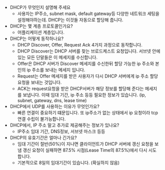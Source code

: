 - DHCP가 무엇인지 설명해 주세요
  - 사용자는 IP주소, subnet mask, default gateway등 다양한 네트워크 세팅을 설정해야하는데. DHCP는 이것들 자동으로 할당해 줍니다.
- DHCP는 몇 계층 프로토콜인가요?
  - 어플리케이션 계층입니다.
- DHCP는 어떻게 동작하나요?
  - DHCP Discover, Offer, Request Ack 4가지 과정으로 동작합니다. 
  - DHCP Discover는 DHCP 서버를 찾는 브로드케스트 요청입니다. 서브넷 안에있는 모든 단말들은 이 메세지를 수신합니다.
  - Offer은 DHCP 서버가 Discover 메세지를 수신한뒤 할당 가능한 ip 주소와 본인의 ip 주소를 보내는 메세지 입니다.
  - Request는 Offer 메세지를 받은 사용자가 다시 DHCP 서버에게 ip 주소 할당 요청을 보내는 것입니다.
  - ACK는 request요청을 받은 DHCP서버가 해당 정보를 할당해 준다는 메세지를 보냅니다. 이때 임대 기간, ip 주소 등등 필요한 정보가 있습니다. (ip, subnet, gateway, dns, lease time)
- DHCP에서 UDP를 사용하는 이유가 무엇인가요?
  - 빠른 연결이 중요하기 떄문입니다. 또 ip주소가 없는 상태에서 ip 요청이라 tcp 연결 수립이 불가능합니다.
- DHCP에서, IP 주소 말고 추가로 제공해주는 정보가 있나요?
  - IP주소 임대 기간, DNS정보, 서브넷 마스크 등등
- DHCP의 유효기간은 얼마나 긴가요?
  - 임대 기간이 절반(50%)이 지나면 클라이언트가 DHCP 서버에 갱신 요청을 보냄 갱신 요청이 실패하면 87.5% 시점(Lease Time의 87.5%)에서 다시 시도합니다. 
  - 기본적으로 8일의 임대기간이 있습니다. (확실하지 않음)